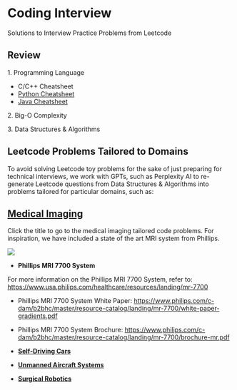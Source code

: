 # Coding Interview

Solutions to Interview Practice Problems from Leetcode

## Review

1\. Programming Language

- C/C++ Cheatsheet
- [Python Cheatsheet](review/py-cheatsheet.md)
- [Java Cheatsheet](review/java-cheatsheet.md)

2\. Big-O Complexity

3\. Data Structures & Algorithms

## Leetcode Problems Tailored to Domains

To avoid solving Leetcode toy problems for the sake of just preparing for technical interviews, we work with GPTs, such as Perplexity AI to re-generate Leetcode questions from Data Structures & Algorithms into problems tailored for particular domains, such as:

## **[Medical Imaging](./leetcode/llm_tailored_domain/medical_imaging/README.md)**

Click the title to go to the medical imaging tailored code problems. For inspiration, we have included a state of the art MRI system from Phillips.

![](./images/phillips_mri7700_system.avif)

- **Phillips MRI 7700 System**

For more information on the Phillips MRI 7700 System, refer to: https://www.usa.philips.com/healthcare/resources/landing/mr-7700 

- Phillips MRI 7700 System White Paper: https://www.philips.com/c-dam/b2bhc/master/resource-catalog/landing/mr-7700/white-paper-gradients.pdf

- Phillips MRI 7700 System Brochure: https://www.philips.com/c-dam/b2bhc/master/resource-catalog/landing/mr-7700/brochure-mr.pdf

- **[Self-Driving Cars](./leetcode/llm_tailored_domain/self_driving_cars/README.md)**

- **[Unmanned Aircraft Systems](./leetcode/llm_tailored_domain/unmanned_aircraft_system/README.md)**

- **[Surgical Robotics](./leetcode/llm_tailored_domain/surgical_robotics/README.md)**
